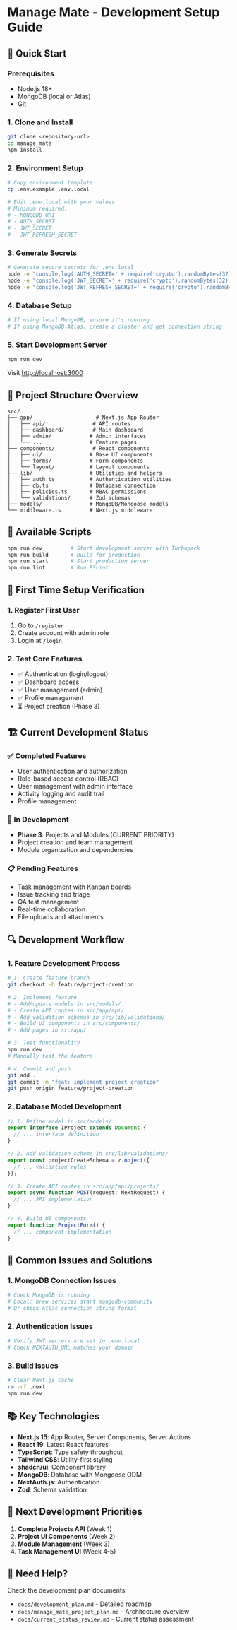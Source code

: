# Manage Mate - Development Setup Guide

## 🚀 Quick Start

### Prerequisites

- Node.js 18+
- MongoDB (local or Atlas)
- Git

### 1. Clone and Install

```bash
git clone <repository-url>
cd manage_mate
npm install
```

### 2. Environment Setup

```bash
# Copy environment template
cp .env.example .env.local

# Edit .env.local with your values
# Minimum required:
# - MONGODB_URI
# - AUTH_SECRET
# - JWT_SECRET
# - JWT_REFRESH_SECRET
```

### 3. Generate Secrets

```bash
# Generate secure secrets for .env.local
node -e "console.log('AUTH_SECRET=' + require('crypto').randomBytes(32).toString('hex'))"
node -e "console.log('JWT_SECRET=' + require('crypto').randomBytes(32).toString('hex'))"
node -e "console.log('JWT_REFRESH_SECRET=' + require('crypto').randomBytes(32).toString('hex'))"
```

### 4. Database Setup

```bash
# If using local MongoDB, ensure it's running
# If using MongoDB Atlas, create a cluster and get connection string
```

### 5. Start Development Server

```bash
npm run dev
```

Visit [http://localhost:3000](http://localhost:3000)

## 📁 Project Structure Overview

```
src/
├── app/                    # Next.js App Router
│   ├── api/               # API routes
│   ├── dashboard/         # Main dashboard
│   ├── admin/            # Admin interfaces
│   └── ...               # Feature pages
├── components/            # React components
│   ├── ui/               # Base UI components
│   ├── forms/            # Form components
│   └── layout/           # Layout components
├── lib/                  # Utilities and helpers
│   ├── auth.ts           # Authentication utilities
│   ├── db.ts             # Database connection
│   ├── policies.ts       # RBAC permissions
│   └── validations/      # Zod schemas
├── models/               # MongoDB/Mongoose models
└── middleware.ts         # Next.js middleware
```

## 🔧 Available Scripts

```bash
npm run dev         # Start development server with Turbopack
npm run build       # Build for production
npm run start       # Start production server
npm run lint        # Run ESLint
```

## 🧪 First Time Setup Verification

### 1. Register First User

1. Go to `/register`
2. Create account with admin role
3. Login at `/login`

### 2. Test Core Features

- ✅ Authentication (login/logout)
- ✅ Dashboard access
- ✅ User management (admin)
- ✅ Profile management
- ⏳ Project creation (Phase 3)

## 🏗️ Current Development Status

### ✅ Completed Features

- User authentication and authorization
- Role-based access control (RBAC)
- User management with admin interface
- Activity logging and audit trail
- Profile management

### 🚧 In Development

- **Phase 3**: Projects and Modules (CURRENT PRIORITY)
- Project creation and team management
- Module organization and dependencies

### 📋 Pending Features

- Task management with Kanban boards
- Issue tracking and triage
- QA test management
- Real-time collaboration
- File uploads and attachments

## 🔍 Development Workflow

### 1. Feature Development Process

```bash
# 1. Create feature branch
git checkout -b feature/project-creation

# 2. Implement feature
# - Add/update models in src/models/
# - Create API routes in src/app/api/
# - Add validation schemas in src/lib/validations/
# - Build UI components in src/components/
# - Add pages in src/app/

# 3. Test functionality
npm run dev
# Manually test the feature

# 4. Commit and push
git add .
git commit -m "feat: implement project creation"
git push origin feature/project-creation
```

### 2. Database Model Development

```typescript
// 1. Define model in src/models/
export interface IProject extends Document {
  // ... interface definition
}

// 2. Add validation schema in src/lib/validations/
export const projectCreateSchema = z.object({
  // ... validation rules
});

// 3. Create API routes in src/app/api/projects/
export async function POST(request: NextRequest) {
  // ... API implementation
}

// 4. Build UI components
export function ProjectForm() {
  // ... component implementation
}
```

## 🐛 Common Issues and Solutions

### 1. MongoDB Connection Issues

```bash
# Check MongoDB is running
# Local: brew services start mongodb-community
# Or check Atlas connection string format
```

### 2. Authentication Issues

```bash
# Verify JWT secrets are set in .env.local
# Check NEXTAUTH_URL matches your domain
```

### 3. Build Issues

```bash
# Clear Next.js cache
rm -rf .next
npm run dev
```

## 📚 Key Technologies

- **Next.js 15**: App Router, Server Components, Server Actions
- **React 19**: Latest React features
- **TypeScript**: Type safety throughout
- **Tailwind CSS**: Utility-first styling
- **shadcn/ui**: Component library
- **MongoDB**: Database with Mongoose ODM
- **NextAuth.js**: Authentication
- **Zod**: Schema validation

## 🎯 Next Development Priorities

1. **Complete Projects API** (Week 1)
2. **Project UI Components** (Week 2)
3. **Module Management** (Week 3)
4. **Task Management UI** (Week 4-5)

## 📧 Need Help?

Check the development plan documents:

- `docs/development_plan.md` - Detailed roadmap
- `docs/manage_mate_project_plan.md` - Architecture overview
- `docs/current_status_review.md` - Current status assessment
